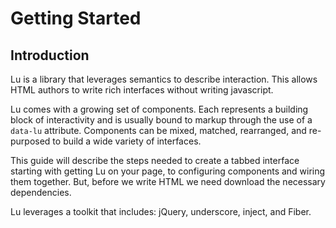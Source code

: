 # Getting Started

## Introduction

Lu is a library that leverages semantics to describe interaction. This allows HTML authors to write rich interfaces without writing javascript.

Lu comes with a growing set of components. Each represents a building block of interactivity and is usually bound to markup through the use of a `data-lu` attribute. Components can be mixed, matched, rearranged, and re-purposed to build a wide variety of interfaces.

This guide will describe the steps needed to create a tabbed interface starting with getting Lu on your page, to configuring components and wiring them together. But, before we write HTML we need download the necessary dependencies.

Lu leverages a toolkit that includes: jQuery, underscore, inject, and Fiber. 
